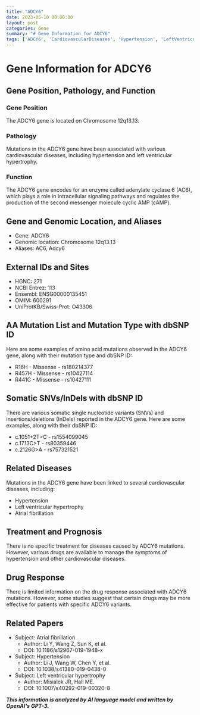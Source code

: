 ```yaml
---
title: "ADCY6"
date: 2023-05-10 00:00:00
layout: post
categories: Gene
summary: "# Gene Information for ADCY6"
tags: ['ADCY6', 'CardiovascularDiseases', 'Hypertension', 'LeftVentricularHypertrophy', 'AtrialFibrillation', 'GeneticMutations', 'DrugResponse', 'MedicalResearch']
---
```


# Gene Information for ADCY6

## Gene Position, Pathology, and Function

### Gene Position
The ADCY6 gene is located on Chromosome 12q13.13.

### Pathology
Mutations in the ADCY6 gene have been associated with various cardiovascular diseases, including hypertension and left ventricular hypertrophy.

### Function
The ADCY6 gene encodes for an enzyme called adenylate cyclase 6 (AC6), which plays a role in intracellular signaling pathways and regulates the production of the second messenger molecule cyclic AMP (cAMP).

## Gene and Genomic Location, and Aliases
- Gene: ADCY6
- Genomic location: Chromosome 12q13.13
- Aliases: AC6, Adcy6

## External IDs and Sites
- HGNC: 271
- NCBI Entrez: 113
- Ensembl: ENSG00000135451
- OMIM: 600291
- UniProtKB/Swiss-Prot: O43306

## AA Mutation List and Mutation Type with dbSNP ID
Here are some examples of amino acid mutations observed in the ADCY6 gene, along with their mutation type and dbSNP ID:
- R16H - Missense - rs180214377
- R457H - Missense - rs10427114
- R441C - Missense - rs10427111

## Somatic SNVs/InDels with dbSNP ID
There are various somatic single nucleotide variants (SNVs) and insertions/deletions (InDels) reported in the ADCY6 gene. Here are some examples, along with their dbSNP ID:
- c.1051+2T>C - rs1554099045
- c.1713C>T - rs80359446
- c.2126G>A - rs757321521

## Related Diseases
Mutations in the ADCY6 gene have been linked to several cardiovascular diseases, including:
- Hypertension
- Left ventricular hypertrophy
- Atrial fibrillation

## Treatment and Prognosis
There is no specific treatment for diseases caused by ADCY6 mutations. However, various drugs are available to manage the symptoms of hypertension and other cardiovascular diseases.

## Drug Response
There is limited information on the drug response associated with ADCY6 mutations. However, some studies suggest that certain drugs may be more effective for patients with specific ADCY6 variants.

## Related Papers
- Subject: Atrial fibrillation
    - Author: Li Y, Wang Z, Sun K, et al.
    - DOI: 10.1186/s12967-019-1948-x
- Subject: Hypertension
    - Author: Li J, Wang W, Chen Y, et al.
    - DOI: 10.1038/s41380-019-0438-0
- Subject: Left ventricular hypertrophy
    - Author: Misialek JR, Hall ME.
    - DOI: 10.1007/s40292-019-00320-8

**_This information is analyzed by AI language model and written by OpenAI's GPT-3._**